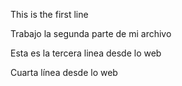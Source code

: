 This is the first line

Trabajo la segunda parte de mi archivo

Esta es la tercera linea desde lo web

Cuarta línea desde lo web
